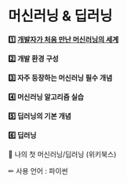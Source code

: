 # 머신러닝 & 딥러닝

**1️⃣ [개발자가 처음 만난 머신러닝의 세계](./ML1.md)**

**2️⃣ 개발 환경 구성**

**3️⃣ 자주 등장하는 머신러닝 필수 개념**

**4️⃣ 머신러닝 알고리즘 실습**

**5️⃣ 딥러닝의 기본 개념**

**6️⃣ 딥러닝**



📖 나의 첫 머신러닝/딥러닝 (위키북스)

✏ 사용 언어 : 파이썬
